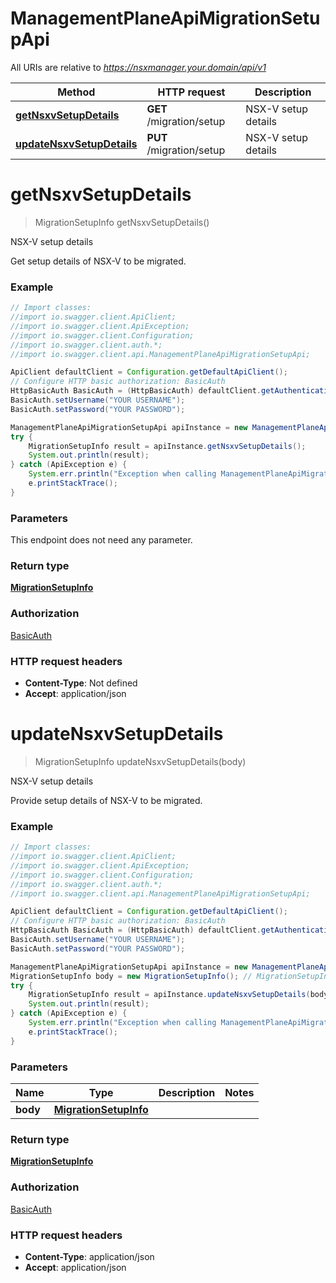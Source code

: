# ManagementPlaneApiMigrationSetupApi

All URIs are relative to *https://nsxmanager.your.domain/api/v1*

Method | HTTP request | Description
------------- | ------------- | -------------
[**getNsxvSetupDetails**](ManagementPlaneApiMigrationSetupApi.md#getNsxvSetupDetails) | **GET** /migration/setup | NSX-V setup details
[**updateNsxvSetupDetails**](ManagementPlaneApiMigrationSetupApi.md#updateNsxvSetupDetails) | **PUT** /migration/setup | NSX-V setup details

<a name="getNsxvSetupDetails"></a>
# **getNsxvSetupDetails**
> MigrationSetupInfo getNsxvSetupDetails()

NSX-V setup details

Get setup details of NSX-V to be migrated. 

### Example
```java
// Import classes:
//import io.swagger.client.ApiClient;
//import io.swagger.client.ApiException;
//import io.swagger.client.Configuration;
//import io.swagger.client.auth.*;
//import io.swagger.client.api.ManagementPlaneApiMigrationSetupApi;

ApiClient defaultClient = Configuration.getDefaultApiClient();
// Configure HTTP basic authorization: BasicAuth
HttpBasicAuth BasicAuth = (HttpBasicAuth) defaultClient.getAuthentication("BasicAuth");
BasicAuth.setUsername("YOUR USERNAME");
BasicAuth.setPassword("YOUR PASSWORD");

ManagementPlaneApiMigrationSetupApi apiInstance = new ManagementPlaneApiMigrationSetupApi();
try {
    MigrationSetupInfo result = apiInstance.getNsxvSetupDetails();
    System.out.println(result);
} catch (ApiException e) {
    System.err.println("Exception when calling ManagementPlaneApiMigrationSetupApi#getNsxvSetupDetails");
    e.printStackTrace();
}
```

### Parameters
This endpoint does not need any parameter.

### Return type

[**MigrationSetupInfo**](MigrationSetupInfo.md)

### Authorization

[BasicAuth](../README.md#BasicAuth)

### HTTP request headers

 - **Content-Type**: Not defined
 - **Accept**: application/json

<a name="updateNsxvSetupDetails"></a>
# **updateNsxvSetupDetails**
> MigrationSetupInfo updateNsxvSetupDetails(body)

NSX-V setup details

Provide setup details of NSX-V to be migrated. 

### Example
```java
// Import classes:
//import io.swagger.client.ApiClient;
//import io.swagger.client.ApiException;
//import io.swagger.client.Configuration;
//import io.swagger.client.auth.*;
//import io.swagger.client.api.ManagementPlaneApiMigrationSetupApi;

ApiClient defaultClient = Configuration.getDefaultApiClient();
// Configure HTTP basic authorization: BasicAuth
HttpBasicAuth BasicAuth = (HttpBasicAuth) defaultClient.getAuthentication("BasicAuth");
BasicAuth.setUsername("YOUR USERNAME");
BasicAuth.setPassword("YOUR PASSWORD");

ManagementPlaneApiMigrationSetupApi apiInstance = new ManagementPlaneApiMigrationSetupApi();
MigrationSetupInfo body = new MigrationSetupInfo(); // MigrationSetupInfo | 
try {
    MigrationSetupInfo result = apiInstance.updateNsxvSetupDetails(body);
    System.out.println(result);
} catch (ApiException e) {
    System.err.println("Exception when calling ManagementPlaneApiMigrationSetupApi#updateNsxvSetupDetails");
    e.printStackTrace();
}
```

### Parameters

Name | Type | Description  | Notes
------------- | ------------- | ------------- | -------------
 **body** | [**MigrationSetupInfo**](MigrationSetupInfo.md)|  |

### Return type

[**MigrationSetupInfo**](MigrationSetupInfo.md)

### Authorization

[BasicAuth](../README.md#BasicAuth)

### HTTP request headers

 - **Content-Type**: application/json
 - **Accept**: application/json

